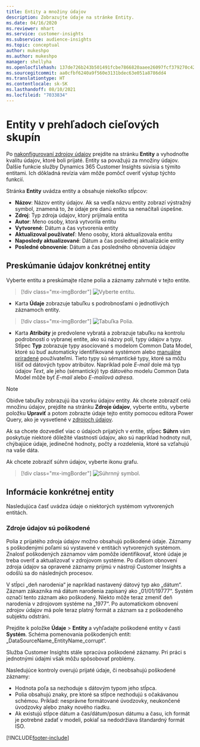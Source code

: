 ```yaml
---
title: Entity a množiny údajov
description: Zobrazujte údaje na stránke Entity.
ms.date: 04/16/2020
ms.reviewer: mhart
ms.service: customer-insights
ms.subservice: audience-insights
ms.topic: conceptual
author: mukeshpo
ms.author: mukeshpo
manager: shellyha
ms.openlocfilehash: 137de726b243b501491fcbe7866820aaee26097fcf379270c423c277374ae9a4
ms.sourcegitcommit: aa0cfbf6240a9f560e3131bdec63e051a8786dd4
ms.translationtype: HT
ms.contentlocale: sk-SK
ms.lasthandoff: 08/10/2021
ms.locfileid: "7033834"
---
```

# <a name="entities-in-audience-insights"></a>Entity v prehľadoch cieľových skupín

Po [nakonfigurovaní zdrojov údajov](data-sources.md) prejdite na stránku **Entity** a vyhodnoťte kvalitu údajov, ktoré boli prijaté. Entity sa považujú za množiny údajov. Ďalšie funkcie služby Dynamics 365 Customer Insights súvisia s týmito entitami. Ich dôkladná revízia vám môže pomôcť overiť výstup týchto funkcií.

Stránka **Entity** uvádza entity a obsahuje niekoľko stĺpcov:

- **Názov**: Názov entity údajov. Ak sa vedľa názvu entity zobrazí výstražný symbol, znamená to, že údaje pre danú entitu sa nenačítali úspešne.
- **Zdroj**: Typ zdroja údajov, ktorý prijímala entita
- **Autor**: Meno osoby, ktorá vytvorila entitu
- **Vytvorené**: Dátum a čas vytvorenia entity
- **Aktualizoval používateľ**: Meno osoby, ktorá aktualizovala entitu
- **Naposledy aktualizované**: Dátum a čas poslednej aktualizácie entity
- **Posledné obnovenie**: Dátum a čas posledného obnovenia údajov

## <a name="explore-a-specific-entitys-data"></a>Preskúmanie údajov konkrétnej entity

Vyberte entitu a preskúmajte rôzne polia a záznamy zahrnuté v tejto entite.

> [!div class="mx-imgBorder"]
> ![Vyberte entitu.](media/data-manager-entities-data.png "Výber entity")

- Karta **Údaje** zobrazuje tabuľku s podrobnosťami o jednotlivých záznamoch entity.

> [!div class="mx-imgBorder"]
> ![Tabuľka Polia.](media/data-manager-entities-fields.PNG "Tabuľka Polia")

- Karta **Atribúty** je predvolene vybratá a zobrazuje tabuľku na kontrolu podrobností o vybranej entite, ako sú názvy polí, typy údajov a typy. Stĺpec **Typ** zobrazuje typy asociované s modelom Common Data Model, ktoré sú buď automaticky identifikované systémom alebo [manuálne priradené](map-entities.md) používateľmi. Tieto typy sú sémantické typy, ktoré sa môžu líšiť od dátových typov atribútov. Napríklad pole *E-mail* dole má typ údajov *Text*, ale jeho (sémantický) typ dátového modelu Common Data Model môže byť *E-mail* alebo *E-mailová adresa*.

> [!NOTE]
> Obidve tabuľky zobrazujú iba vzorku údajov entity. Ak chcete zobraziť celú množinu údajov, prejdite na stránku **Zdroje údajov**, vyberte entitu, vyberte položku **Upraviť** a potom zobrazte údaje tejto entity pomocou editora Power Query, ako je vysvetlené v [zdrojoch údajov](data-sources.md).

Ak sa chcete dozvedieť viac o údajoch prijatých v entite, stĺpec **Súhrn** vám poskytuje niektoré dôležité vlastnosti údajov, ako sú napríklad hodnoty null, chýbajúce údaje, jedinečné hodnoty, počty a rozdelenia, ktoré sa vzťahujú na vaše dáta.

Ak chcete zobraziť súhrn údajov, vyberte ikonu grafu.

> [!div class="mx-imgBorder"]
> ![Súhrnný symbol.](media/data-manager-entities-summary.png "Tabuľka so zhrnutím údajov")

## <a name="entity-specific-information"></a>Informácie konkrétnej entity

Nasledujúca časť uvádza údaje o niektorých systémom vytvorených entitách.

### <a name="corrupted-data-sources"></a>Zdroje údajov sú poškodené

Polia z prijatého zdroja údajov možno obsahujú poškodené údaje. Záznamy s poškodenými poľami sú vystavené v entitách vytvorených systémom. Znalosť poškodených záznamov vám pomôže identifikovať, ktoré údaje je treba overiť a aktualizovať v zdrojovom systéme. Po ďalšom obnovení zdroja údajov sa opravené záznamy prijmú v nástroji Customer Insights a odošlú sa do následných procesov. 

V stĺpci „deň narodenia“ je napríklad nastavený dátový typ ako „dátum“. Záznam zákazníka má dátum narodenia zapísaný ako „01/01/19777“. Systém označí tento záznam ako poškodený. Niekto môže teraz zmeniť deň narodenia v zdrojovom systéme na „1977“. Po automatickom obnovení zdrojov údajov má pole teraz platný formát a záznam sa z poškodeného subjektu odstráni. 

Prejdite k položke **Údaje** > **Entity** a vyhľadajte poškodené entity v časti **Systém**. Schéma pomenovania poškodených entít: „DataSourceName_EntityName_corrupt“.

Služba Customer Insights stále spracúva poškodené záznamy. Pri práci s jednotnými údajmi však môžu spôsobovať problémy.

Nasledujúce kontroly overujú prijaté údaje, či neobsahujú poškodené záznamy: 

- Hodnota poľa sa nezhoduje s dátovým typom jeho stĺpca.
- Polia obsahujú znaky, pre ktoré sa stĺpce nezhodujú s očakávanou schémou. Príklad: nesprávne formátované úvodzovky, neukončené úvodzovky alebo znaky nového riadku.
- Ak existujú stĺpce dátum a čas/dátum/posun dátumu a času, ich formát je potrebné zadať v modeli, pokiaľ sa nedodržiava štandardný formát ISO.



[!INCLUDE[footer-include](../includes/footer-banner.md)]
